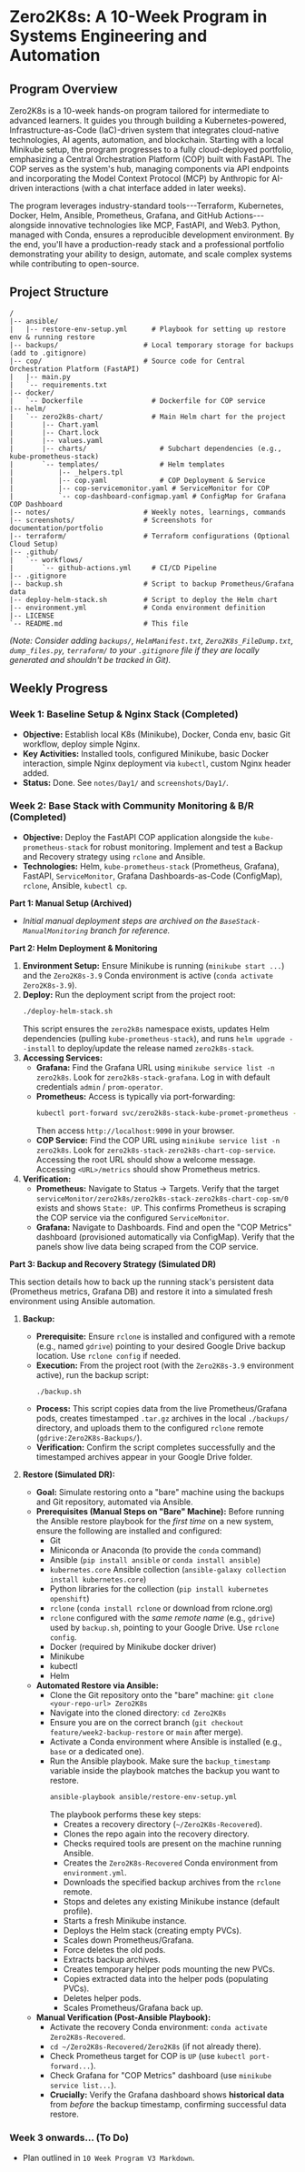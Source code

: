 # Zero2K8s: A 10-Week Program in Systems Engineering and Automation

## Program Overview

Zero2K8s is a 10-week hands-on program tailored for intermediate to advanced learners. It guides you through building a Kubernetes-powered, Infrastructure-as-Code (IaC)-driven system that integrates cloud-native technologies, AI agents, automation, and blockchain. Starting with a local Minikube setup, the program progresses to a fully cloud-deployed portfolio, emphasizing a Central Orchestration Platform (COP) built with FastAPI. The COP serves as the system's hub, managing components via API endpoints and incorporating the Model Context Protocol (MCP) by Anthropic for AI-driven interactions (with a chat interface added in later weeks).

The program leverages industry-standard tools---Terraform, Kubernetes, Docker, Helm, Ansible, Prometheus, Grafana, and GitHub Actions---alongside innovative technologies like MCP, FastAPI, and Web3. Python, managed with Conda, ensures a reproducible development environment. By the end, you'll have a production-ready stack and a professional portfolio demonstrating your ability to design, automate, and scale complex systems while contributing to open-source.

## Project Structure

```
/
|-- ansible/
|   |-- restore-env-setup.yml      # Playbook for setting up restore env & running restore
|-- backups/                     # Local temporary storage for backups (add to .gitignore)
|-- cop/                         # Source code for Central Orchestration Platform (FastAPI)
|   |-- main.py
|   `-- requirements.txt
|-- docker/
|   `-- Dockerfile                 # Dockerfile for COP service
|-- helm/
|   `-- zero2k8s-chart/            # Main Helm chart for the project
|       |-- Chart.yaml
|       |-- Chart.lock
|       |-- values.yaml
|       |-- charts/                  # Subchart dependencies (e.g., kube-prometheus-stack)
|       `-- templates/               # Helm templates
|           |-- _helpers.tpl
|           |-- cop.yaml             # COP Deployment & Service
|           |-- cop-servicemonitor.yaml # ServiceMonitor for COP
|           `-- cop-dashboard-configmap.yaml # ConfigMap for Grafana COP Dashboard
|-- notes/                       # Weekly notes, learnings, commands
|-- screenshots/                 # Screenshots for documentation/portfolio
|-- terraform/                   # Terraform configurations (Optional Cloud Setup)
|-- .github/
|   `-- workflows/
|       `-- github-actions.yml     # CI/CD Pipeline
|-- .gitignore
|-- backup.sh                    # Script to backup Prometheus/Grafana data
|-- deploy-helm-stack.sh         # Script to deploy the Helm chart
|-- environment.yml              # Conda environment definition
|-- LICENSE
`-- README.md                    # This file
```

*(Note: Consider adding `backups/`, `HelmManifest.txt`, `Zero2K8s_FileDump.txt`, `dump_files.py`, `terraform/` to your `.gitignore` file if they are locally generated and shouldn't be tracked in Git).*

## Weekly Progress

### Week 1: Baseline Setup & Nginx Stack (Completed)

* **Objective:** Establish local K8s (Minikube), Docker, Conda env, basic Git workflow, deploy simple Nginx.
* **Key Activities:** Installed tools, configured Minikube, basic Docker interaction, simple Nginx deployment via `kubectl`, custom Nginx header added.
* **Status:** Done. See `notes/Day1/` and `screenshots/Day1/`.

### Week 2: Base Stack with Community Monitoring & B/R (Completed)

* **Objective:** Deploy the FastAPI COP application alongside the `kube-prometheus-stack` for robust monitoring. Implement and test a Backup and Recovery strategy using `rclone` and Ansible.
* **Technologies:** Helm, `kube-prometheus-stack` (Prometheus, Grafana), FastAPI, `ServiceMonitor`, Grafana Dashboards-as-Code (ConfigMap), `rclone`, Ansible, `kubectl cp`.

**Part 1: Manual Setup (Archived)**

* *Initial manual deployment steps are archived on the `BaseStack-ManualMonitoring` branch for reference.*

**Part 2: Helm Deployment & Monitoring**

1.  **Environment Setup:** Ensure Minikube is running (`minikube start ...`) and the `Zero2K8s-3.9` Conda environment is active (`conda activate Zero2K8s-3.9`).
2.  **Deploy:** Run the deployment script from the project root:
    ```bash
    ./deploy-helm-stack.sh
    ```
    This script ensures the `zero2k8s` namespace exists, updates Helm dependencies (pulling `kube-prometheus-stack`), and runs `helm upgrade --install` to deploy/update the release named `zero2k8s-stack`.
3.  **Accessing Services:**
    * **Grafana:** Find the Grafana URL using `minikube service list -n zero2k8s`. Look for `zero2k8s-stack-grafana`. Log in with default credentials `admin` / `prom-operator`.
    * **Prometheus:** Access is typically via port-forwarding:
        ```bash
        kubectl port-forward svc/zero2k8s-stack-kube-promet-prometheus -n zero2k8s 9090:9090
        ```
        Then access `http://localhost:9090` in your browser.
    * **COP Service:** Find the COP URL using `minikube service list -n zero2k8s`. Look for `zero2k8s-stack-zero2k8s-chart-cop-service`. Accessing the root URL should show a welcome message. Accessing `<URL>/metrics` should show Prometheus metrics.
4.  **Verification:**
    * **Prometheus:** Navigate to Status -> Targets. Verify that the target `serviceMonitor/zero2k8s/zero2k8s-stack-zero2k8s-chart-cop-sm/0` exists and shows `State: UP`. This confirms Prometheus is scraping the COP service via the configured `ServiceMonitor`.
    * **Grafana:** Navigate to Dashboards. Find and open the "COP Metrics" dashboard (provisioned automatically via ConfigMap). Verify that the panels show live data being scraped from the COP service.

**Part 3: Backup and Recovery Strategy (Simulated DR)**

This section details how to back up the running stack's persistent data (Prometheus metrics, Grafana DB) and restore it into a simulated fresh environment using Ansible automation.

1.  **Backup:**
    * **Prerequisite:** Ensure `rclone` is installed and configured with a remote (e.g., named `gdrive`) pointing to your desired Google Drive backup location. Use `rclone config` if needed.
    * **Execution:** From the project root (with the `Zero2K8s-3.9` environment active), run the backup script:
        ```bash
        ./backup.sh
        ```
    * **Process:** This script copies data from the live Prometheus/Grafana pods, creates timestamped `.tar.gz` archives in the local `./backups/` directory, and uploads them to the configured `rclone` remote (`gdrive:Zero2K8s-Backups/`).
    * **Verification:** Confirm the script completes successfully and the timestamped archives appear in your Google Drive folder.

2.  **Restore (Simulated DR):**
    * **Goal:** Simulate restoring onto a "bare" machine using the backups and Git repository, automated via Ansible.
    * **Prerequisites (Manual Steps on "Bare" Machine):** Before running the Ansible restore playbook for the *first time* on a new system, ensure the following are installed and configured:
        * Git
        * Miniconda or Anaconda (to provide the `conda` command)
        * Ansible (`pip install ansible` or `conda install ansible`)
        * `kubernetes.core` Ansible collection (`ansible-galaxy collection install kubernetes.core`)
        * Python libraries for the collection (`pip install kubernetes openshift`)
        * `rclone` (`conda install rclone` or download from rclone.org)
        * `rclone` configured with the *same remote name* (e.g., `gdrive`) used by `backup.sh`, pointing to your Google Drive. Use `rclone config`.
        * Docker (required by Minikube docker driver)
        * Minikube
        * kubectl
        * Helm
    * **Automated Restore via Ansible:**
        * Clone the Git repository onto the "bare" machine: `git clone <your-repo-url> Zero2K8s`
        * Navigate into the cloned directory: `cd Zero2K8s`
        * Ensure you are on the correct branch (`git checkout feature/week2-backup-restore` or `main` after merge).
        * Activate a Conda environment where Ansible is installed (e.g., `base` or a dedicated one).
        * Run the Ansible playbook. Make sure the `backup_timestamp` variable inside the playbook matches the backup you want to restore.
            ```bash
            ansible-playbook ansible/restore-env-setup.yml
            ```
            The playbook performs these key steps:
            * Creates a recovery directory (`~/Zero2K8s-Recovered`).
            * Clones the repo again into the recovery directory.
            * Checks required tools are present on the machine running Ansible.
            * Creates the `Zero2K8s-Recovered` Conda environment from `environment.yml`.
            * Downloads the specified backup archives from the `rclone` remote.
            * Stops and deletes any existing Minikube instance (default profile).
            * Starts a fresh Minikube instance.
            * Deploys the Helm stack (creating empty PVCs).
            * Scales down Prometheus/Grafana.
            * Force deletes the old pods.
            * Extracts backup archives.
            * Creates temporary helper pods mounting the new PVCs.
            * Copies extracted data into the helper pods (populating PVCs).
            * Deletes helper pods.
            * Scales Prometheus/Grafana back up.
    * **Manual Verification (Post-Ansible Playbook):**
        * Activate the recovery Conda environment: `conda activate Zero2K8s-Recovered`.
        * `cd ~/Zero2K8s-Recovered/Zero2K8s` (if not already there).
        * Check Prometheus target for COP is `UP` (use `kubectl port-forward...`).
        * Check Grafana for "COP Metrics" dashboard (use `minikube service list...`).
        * **Crucially:** Verify the Grafana dashboard shows **historical data** from *before* the backup timestamp, confirming successful data restore.

### Week 3 onwards... (To Do)

* Plan outlined in `10 Week Program V3 Markdown`.